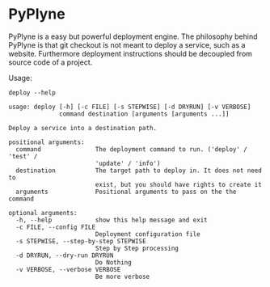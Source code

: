 PyPlyne
=======

PyPlyne is a easy but powerful deployment engine. The philosophy behind PyPlyne is that git checkout is not meant to deploy a service, such as a website. Furthermore deployment instructions should be decoupled from source code of a project.


Usage:
```
deploy --help
```

```
usage: deploy [-h] [-c FILE] [-s STEPWISE] [-d DRYRUN] [-v VERBOSE]
              command destination [arguments [arguments ...]]

Deploy a service into a destination path.

positional arguments:
  command               The deployment command to run. ('deploy' / 'test' /
                        'update' / 'info')
  destination           The target path to deploy in. It does not need to
                        exist, but you should have rights to create it
  arguments             Positional arguments to pass on the the command

optional arguments:
  -h, --help            show this help message and exit
  -c FILE, --config FILE
                        Deployment configuration file
  -s STEPWISE, --step-by-step STEPWISE
                        Step by Step processing
  -d DRYRUN, --dry-run DRYRUN
                        Do Nothing
  -v VERBOSE, --verbose VERBOSE
                        Be more verbose
```